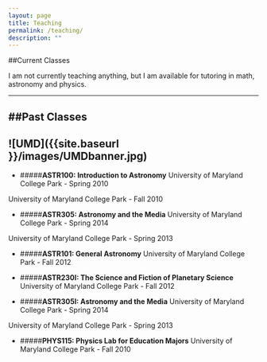 ```yaml
---
layout: page
title: Teaching
permalink: /teaching/
description: ""
---
```


##Current Classes

I am not currently teaching anything, but I am available for 
tutoring in math, astronomy and physics. 

---
##Past Classes
---
![UMD]({{site.baseurl }}/images/UMDbanner.jpg)
---

* #####**ASTR100: Introduction to Astronomy**
University of Maryland College Park - Spring 2010

University of Maryland College Park - Fall 2010

* #####**ASTR305: Astronomy and the Media**
University of Maryland College Park - Spring 2014

University of Maryland College Park - Spring 2013

* #####**ASTR101: General Astronomy**
University of Maryland College Park - Fall 2012

* #####**ASTR230I: The Science and Fiction of Planetary Science**
University of Maryland College Park - Fall 2012

* #####**ASTR305I: Astronomy and the Media**
University of Maryland College Park - Spring 2014

University of Maryland College Park - Spring 2013

* #####**PHYS115: Physics Lab for Education Majors**
University of Maryland College Park - Fall 2010